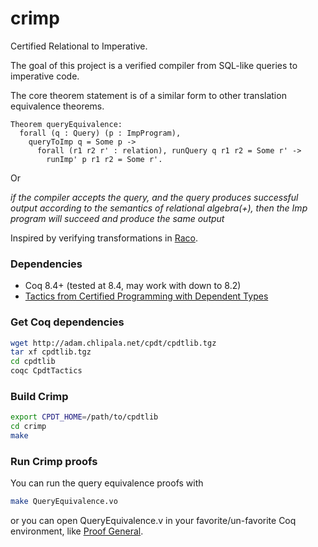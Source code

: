 crimp
=====

Certified Relational to Imperative.

The goal of this project is a verified compiler from SQL-like
queries to imperative code.

The core theorem statement is of a similar form to other translation equivalence theorems.
```coq
Theorem queryEquivalence:
  forall (q : Query) (p : ImpProgram),
    queryToImp q = Some p ->
      forall (r1 r2 r' : relation), runQuery q r1 r2 = Some r' ->
        runImp' p r1 r2 = Some r'.
```
Or 

_if the compiler accepts the query, and the query produces successful output according to the semantics of relational algebra(+), then the Imp program will
succeed and produce the same output_

Inspired by verifying transformations in [Raco](https://github.com/uwescience/raco).

### Dependencies
- Coq 8.4+ (tested at 8.4, may work with down to 8.2)
- [Tactics from Certified Programming with Dependent Types](http://adam.chlipala.net/cpdt/cpdtlib.tgz)

### Get Coq dependencies
```bash
wget http://adam.chlipala.net/cpdt/cpdtlib.tgz
tar xf cpdtlib.tgz
cd cpdtlib
coqc CpdtTactics
```

### Build Crimp
```bash
export CPDT_HOME=/path/to/cpdtlib
cd crimp
make
```

### Run Crimp proofs
You can run the query equivalence proofs with
```bash
make QueryEquivalence.vo
```

or you can open QueryEquivalence.v in your favorite/un-favorite Coq environment, like [Proof General](http://proofgeneral.inf.ed.ac.uk).
